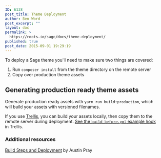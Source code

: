 ```yaml
---
ID: 6138
post_title: Theme Deployment
author: Ben Word
post_excerpt: ""
layout: doc
permalink: >
  https://roots.io/sage/docs/theme-deployment/
published: true
post_date: 2015-09-01 19:29:19
---
```

To deploy a Sage theme you'll need to make sure two things are covered:

1. Run `composer install` from the theme directory on the remote server
2. Copy over production theme assets

## Generating production ready theme assets

Generate production ready assets with `yarn run build:production`, which will build your assets with versioned filenames.

If you use [Trellis](/trellis/), you can build your assets locally, then copy them to the remote server during deployment. [See the `build-before.yml` example hook](https://github.com/roots/trellis/blob/master/deploy-hooks/build-before.yml) in Trellis.

### Additional resources

[Build Steps and Deployment](http://austinpray.com/ops/2015/01/15/build-steps-and-deployment.html) by Austin Pray